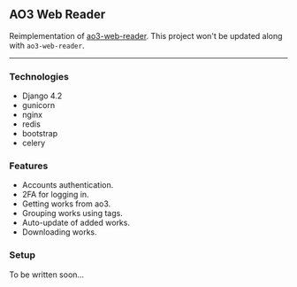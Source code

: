 ## AO3 Web Reader

Reimplementation of [ao3-web-reader](https://github.com/zNitche/ao3-web-reader). 
This project won't be updated along with `ao3-web-reader`.

---

### Technologies
- Django 4.2
- gunicorn
- nginx
- redis
- bootstrap
- celery

### Features
- Accounts authentication.
- 2FA for logging in.
- Getting works from ao3.
- Grouping works using tags.
- Auto-update of added works.
- Downloading works.

### Setup
To be written soon...

